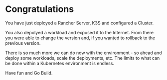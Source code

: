 # Congratulations

You have just deployed a Rancher Server, K3S and configured a Cluster.

You also depolyed a workload and exposed it to the Internet.  From there you were able to change the version and, if you wanted to rollback to the previous version.

There is so much more we can do now with the environment - so ahead and deploy some workloads, scale the deployments, etc.  The limits to what can be done within a Kubernetes environment is endless.  

Have fun and Go Build.